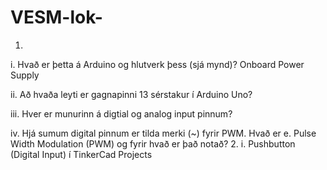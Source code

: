 # VESM-lok-

1.
  i. Hvað er þetta á Arduino og hlutverk þess (sjá mynd)?
    Onboard Power Supply
    
  ii. Að hvaða leyti er gagnapinni 13 sérstakur í Arduino Uno?
    
  iii. Hver er munurinn á digtial og analog input pinnum?
  
  iv. Hjá sumum digital pinnum er tilda merki (~) fyrir PWM. Hvað er e. Pulse Width Modulation (PWM) og fyrir hvað er það           notað?
2.
  i. Pushbutton (Digital Input) í TinkerCad Projects
